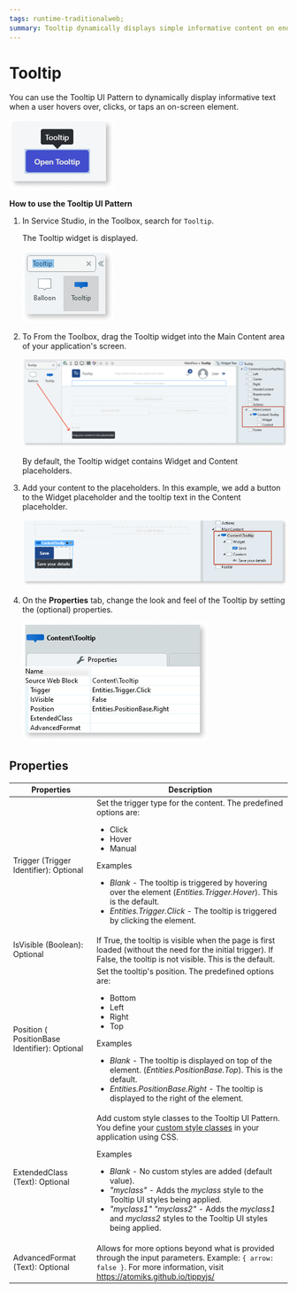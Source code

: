 ```yaml
---
tags: runtime-traditionalweb; 
summary: Tooltip dynamically displays simple informative content on end user interaction.
---
```


# Tooltip

You can use the Tooltip UI Pattern to dynamically display informative text when a user hovers over, clicks, or taps an on-screen element. 

![](<images/tooltip-1.png>)

**How to use the Tooltip UI Pattern**

1. In Service Studio, in the Toolbox, search for `Tooltip`.
  
     The Tooltip widget is displayed.

    ![](<images/tooltip-2-ss.png>)

1. To From the Toolbox, drag the Tooltip widget into the Main Content area of your application's screen. 

    ![](<images/tooltip-3-ss.png>)

    By default, the Tooltip widget contains Widget and Content placeholders.

1. Add your content to the placeholders. In this example, we add a button to the Widget placeholder and the tooltip text in the Content placeholder.

    ![](<images/tooltip-4-ss.png>)

1. On the **Properties** tab, change the look and feel of the Tooltip by setting the (optional) properties.

    ![](<images/tooltip-5-ss.png>)

## Properties

| **Properties** |  **Description** |  
|---|---|
| Trigger (Trigger Identifier): Optional | Set the trigger type for the content. The predefined options are:<ul><li>Click</li><li>Hover</li><li>Manual</li></ul><p>Examples <ul><li>_Blank_ - The tooltip is triggered by hovering over the element (_Entities.Trigger.Hover_). This is the default.</li><li>_Entities.Trigger.Click_ - The tooltip is triggered by clicking the element.</li></ul></p> | 
| IsVisible (Boolean): Optional | If True, the tooltip is visible when the page is first loaded (without the need for the initial trigger). If False, the tooltip is not visible. This is the default. |
| Position ( PositionBase Identifier): Optional | Set the tooltip's position. The predefined options are:<ul><li>Bottom</li><li>Left</li><li>Right</li><li>Top</li></ul><p>Examples <ul><li>_Blank_ - The tooltip is displayed on top of the element. (_Entities.PositionBase.Top_). This is the default.</li><li>_Entities.PositionBase.Right_ - The tooltip is displayed to the right of the element.</li></ul></p>| 
| ExtendedClass (Text): Optional |  Add custom style classes to the Tooltip UI Pattern. You define your [custom style classes](../../../../../develop/ui/look-feel/css.md) in your application using CSS. <p>Examples <ul><li>_Blank_ - No custom styles are added (default value).</li><li>_"myclass"_ - Adds the _myclass_ style to the Tooltip UI styles being applied.</li><li>_"myclass1" "myclass2"_ - Adds the _myclass1_ and _myclass2_ styles to the Tooltip UI styles being applied.</li></ul></p> |
| AdvancedFormat (Text): Optional | Allows for more options beyond what is provided through the input parameters. Example: `{ arrow: false }`. For more information, visit https://atomiks.github.io/tippyjs/ | 

